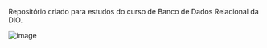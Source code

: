 Repositório criado para estudos do curso de Banco de Dados Relacional da DIO.


![image](https://github.com/Murilo-Furlaneto/Curso-Dio-SQL/assets/64844221/5dcb51b1-a4a9-4fee-b7f4-d9a692ff82e6)
